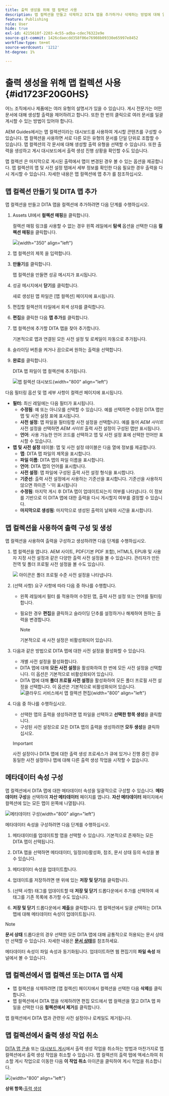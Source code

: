 ```yaml
---
title: 출력 생성을 위해 맵 컬렉션 사용
description: 맵 컬렉션을 만들고 삭제하고 DITA 맵을 추가하거나 삭제하는 방법에 대해 알아봅니다. AEM Guides의 맵 컬렉션에서 출력 생성 작업을 구성, 생성 및 취소합니다.
feature: Publishing
role: User
hide: true
exl-id: 4215618f-2203-4c55-adba-cdec76322e9e
source-git-commit: 1426cdaecdd358f06e76908b09330e65997e8452
workflow-type: tm+mt
source-wordcount: '1212'
ht-degree: 1%

---
```


# 출력 생성을 위해 맵 컬렉션 사용 {#id1723F20G0HS}

어느 조직에서나 제품에는 여러 유형의 설명서가 있을 수 있습니다. 게시 전문가는 어떤 문서에 대해 생성할 출력을 제어하려고 합니다. 또한 한 번의 클릭으로 여러 문서를 일괄 게시할 수 있는 방법이 있어야 합니다.

AEM Guides에서는 맵 컬렉션이라는 대시보드를 사용하여 게시할 콘텐츠를 구성할 수 있습니다. 맵 컬렉션을 사용하면 서로 다른 모든 유형의 문서를 단일 단위로 조합할 수 있습니다. 맵 컬렉션의 각 문서에 대해 생성할 출력 유형을 선택할 수 있습니다. 또한 출력을 생성하고 게시 대시보드에서 출력 생성 진행 상황을 확인할 수도 있습니다.

맵 컬렉션 은 마지막으로 게시된 출력에서 맵이 변경된 경우 볼 수 있는 옵션을 제공합니다. 맵 컬렉션의 맵 및 사전 설정 탭에서 세부 정보를 확인한 다음 필요한 경우 출력을 다시 게시할 수 있습니다. 자세한 내용은 맵 컬렉션에 맵 추가 를 참조하십시오.

## 맵 컬렉션 만들기 및 DITA 맵 추가

맵 컬렉션을 만들고 DITA 맵을 컬렉션에 추가하려면 다음 단계를 수행하십시오.

1. Assets UI에서 **컬렉션 매핑**&#x200B;을 클릭합니다.

   컬렉션 매핑 링크를 사용할 수 없는 경우 왼쪽 레일에서 **탐색** 옵션을 선택한 다음 **컬렉션 매핑**&#x200B;을 클릭합니다.

   ![](images/access-map-collection-left-rail.png){width="350" align="left"}

1. 맵 컬렉션의 제목 을 입력합니다.
1. **만들기**&#x200B;를 클릭합니다.

   맵 컬렉션을 만들면 성공 메시지가 표시됩니다.

1. 성공 메시지에서 **닫기**&#x200B;를 클릭합니다.

   새로 생성된 맵 파일은 [맵 컬렉션] 페이지에 표시됩니다.

1. 편집할 컬렉션의 타일에서 회색 상자를 클릭합니다.
1. **편집**&#x200B;을 클릭한 다음 **맵 추가**&#x200B;를 클릭합니다.
1. 맵 컬렉션에 추가할 DITA 맵을 찾아 추가합니다.

   기본적으로 맵과 연결된 모든 사전 설정 및 로케일이 자동으로 추가됩니다.

1. 슬라이딩 버튼을 켜거나 끔으로써 원하는 출력을 선택합니다.
1. **완료**&#x200B;를 클릭합니다.

   DITA 맵 파일이 맵 컬렉션에 추가됩니다.

   ![맵 컬렉션 대시보드](./images/map-collection-dashboard.png){width="800" align="left"}

다음 필터링 옵션 및 맵 세부 사항이 컬렉션 페이지에 표시됩니다.

- **필터:** 최신 레일에는 다음 필터가 표시됩니다.
   - **수정됨**: 예 또는 아니오를 선택할 수 있습니다. 예를 선택하면 수정된 DITA 맵만 맵 및 사전 설정 표에 표시됩니다.
   - **사전 설정**: 맵 파일을 필터링할 사전 설정을 선택합니다. 예를 들어 *AEM 사이트* 사전 설정을 선택하면 *AEM 사이트* 출력 사전 설정이 구성된 맵만 표시됩니다.
   - **언어**: 사용 가능한 언어 코드를 선택하고 맵 및 사전 설정 표에 선택한 언어만 표시할 수 있습니다.
- **맵 및 사전 설정** 테이블: 맵 및 사전 설정 테이블은 다음 열에 정보를 제공합니다.
   - **맵**: DITA 맵 파일의 제목을 표시합니다.
   - **파일 이름**: DITA 맵의 파일 이름을 표시합니다.
   - **언어**: DITA 맵의 언어를 표시합니다.
   - **사전 설정**: 맵 파일에 구성된 출력 사전 설정 형식을 표시합니다.
   - **기준선**: 출력 사전 설정에서 사용하는 기준선을 표시합니다.  기준선을 사용하지 않으면 하이픈 &#39;-&#39;이 표시됩니다
   - **수정됨**: 마지막 게시 후 DITA 맵이 업데이트되는지 여부를 나타냅니다. 이 정보를 기반으로 이 DITA 맵에 대한 출력을 다시 게시할지 여부를 결정할 수 있습니다.
   - **마지막으로 생성됨**: 마지막으로 생성된 출력의 날짜와 시간을 표시합니다.

## 맵 컬렉션을 사용하여 출력 구성 및 생성

맵 컬렉션을 사용하여 출력을 구성하고 생성하려면 다음 단계를 수행하십시오.

1. 맵 컬렉션을 엽니다. AEM 사이트, PDF(기본 PDF 포함), HTML5, EPUB 및 사용자 지정 사전 설정과 같은 다양한 출력 사전 설정을 볼 수 있습니다. 관리자가 만든 전역 및 폴더 프로필 사전 설정을 볼 수도 있습니다.

   ![](images/global-preset-icon.svg) 아이콘은 폴더 프로필 수준 사전 설정을 나타냅니다.
1. \(선택 사항\) 요구 사항에 따라 다음 중 하나를 수행합니다.
   - 왼쪽 레일에서 필터 를 적용하여 수정된 맵, 출력 사전 설정 또는 언어를 필터링합니다.
   - 필요한 경우 **편집**&#x200B;을 클릭하고 슬라이딩 단추를 설정하거나 해제하여 원하는 출력을 변경합니다.



     >[!NOTE]
     >  
     > 기본적으로 새 사전 설정은 비활성화되어 있습니다.

1. 다음과 같은 방법으로 DITA 맵에 대한 사전 설정을 활성화할 수 있습니다.

   - 개별 사전 설정을 활성화합니다.
   - DITA 맵에 대해 **모든 사전 설정**&#x200B;을 활성화하여 한 번에 모든 사전 설정을 선택합니다. 이 옵션은 기본적으로 비활성화되어 있습니다.
   - DITA 맵에 대해 **폴더 프로필 사전 설정**을 활성화하여 모든 폴더 프로필 사전 설정을 선택합니다. 이 옵션은 기본적으로 비활성화되어 있습니다.
     ![클라우드 서비스에서 맵 컬렉션 편집](images/edit-map-collection-cs.png){width="800" align="left"}



1. 다음 중 하나를 수행하십시오.

   - 선택한 맵의 출력을 생성하려면 맵 파일을 선택하고 **선택한 항목 생성**&#x200B;을 클릭합니다.
   - 구성된 사전 설정으로 모든 DITA 맵의 출력을 생성하려면 **모두 생성**&#x200B;을 클릭하십시오.

   >[!IMPORTANT]
   >
   > 사전 설정이나 DITA 맵에 대한 출력 생성 프로세스가 큐에 있거나 진행 중인 경우 동일한 사전 설정이나 맵에 대해 다른 출력 생성 작업을 시작할 수 없습니다.

## 메타데이터 속성 구성

맵 컬렉션에서 DITA 맵에 대한 메타데이터 속성을 일괄적으로 구성할 수 있습니다. **메타데이터 구성**&#x200B;을 선택하여 **자산 메타데이터** 페이지를 엽니다. **자산 메타데이터** 페이지에서 컬렉션에 있는 모든 맵이 왼쪽에 나열됩니다.

![메타데이터 구성](images/map-collection-asset-metadata.png){width="800" align="left"}

메타데이터 속성을 구성하려면 다음 단계를 수행하십시오.

1. 메타데이터를 업데이트할 맵을 선택할 수 있습니다. 기본적으로 존재하는 모든 DITA 맵이 선택됩니다.

1. DITA 맵을 선택하면 메타데이터, 일정(비)활성화, 참조, 문서 상태 등의 속성을 볼 수 있습니다.

1. 메타데이터 속성을 업데이트합니다.

1. 업데이트를 저장하려면 맨 위에 있는 **저장 및 닫기**&#x200B;를 클릭합니다.
1. (선택 사항) 태그를 업데이트할 때 **저장 및 닫기** 드롭다운에서 추가를 선택하여 새 태그를 기존 목록에 추가할 수도 있습니다.
1. **저장 및 닫기** 드롭다운에서 **제출**을 클릭합니다.
맵 컬렉션에서 일괄 선택하는 DITA 맵에 대해 메타데이터 속성이 업데이트됩니다.

>[!NOTE]
> 
>**문서 상태** 드롭다운의 경우 선택한 모든 DITA 맵에 대해 공통적으로 허용되는 문서 상태만 선택할 수 있습니다. 자세한 내용은 [**문서 상태**](./web-editor-document-states.md)&#x200B;를 참조하세요.

메타데이터 속성이 파일 속성과 동기화됩니다. 업데이트하면 웹 편집기의 **파일 속성** 패널에서 볼 수 있습니다.



## 맵 컬렉션에서 맵 컬렉션 또는 DITA 맵 삭제

- 맵 컬렉션을 삭제하려면 [맵 컬렉션] 페이지에서 컬렉션을 선택한 다음 **삭제**&#x200B;를 클릭합니다.
- 맵 컬렉션에서 DITA 맵을 삭제하려면 편집 모드에서 맵 컬렉션을 열고 DITA 맵 파일을 선택한 다음 **컬렉션에서 제거**&#x200B;를 클릭합니다.

맵 컬렉션에서 DITA 맵과 관련된 사전 설정이나 로케일도 제거됩니다.


## 맵 컬렉션에서 출력 생성 작업 취소

[DITA 맵 콘솔](generate-output-for-a-dita-map.md#id2061H100T5Z) 또는 [대시보드 게시](generate-output-publish-dashboard.md#)에서 출력 생성 작업을 취소하는 방법과 마찬가지로 맵 컬렉션에서 출력 생성 작업을 취소할 수 있습니다. 맵 컬렉션의 출력 탭에 액세스하여 취소할 게시 작업으로 이동한 다음 **이 작업 취소** 아이콘을 클릭하여 게시 작업을 취소합니다.

![](images/cancel-publish-task-map-collection.png){width="800" align="left"}

**상위 항목:**[&#x200B;출력 생성](generate-output.md)
